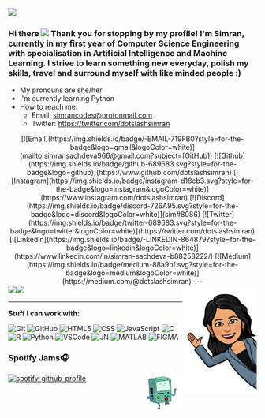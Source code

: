 ![](https://komarev.com/ghpvc/?username=dotslashsimran&color=864879)
### Hi there <img src="https://media.giphy.com/media/hvRJCLFzcasrR4ia7z/giphy.gif" width="25px"> Thank you for stopping by my profile! I'm Simran, currently in my first year of Computer Science Engineering with specialisation in Artificial Intelligence and Machine Learning. I strive to learn something new everyday, polish my skills, travel and surround myself with like minded people :)
- My pronouns are she/her
- I'm currently learning Python
- How to reach me:
    - Email: simrancodes@protonmail.com
    - Twitter: https://twitter.com/dotslashsimran
<center>
[![Email](https://img.shields.io/badge/-EMAIL-719FB0?style=for-the-badge&logo=gmail&logoColor=white)](mailto:simransachdeva966@gmail.com?subject=[GitHub])
[![Github](https://img.shields.io/badge/github-689683.svg?style=for-the-badge&logo=github)](https://www.github.com/dotslashsimran)
[![Instagram](https://img.shields.io/badge/instagram-d18eb3.svg?style=for-the-badge&logo=instagram&logoColor=white)](https://www.instagram.com/dotslashsimran)
[![Discord](https://img.shields.io/badge/discord-726A95.svg?style=for-the-badge&logo=discord&logoColor=white)](sim#8086)
[![Twitter](https://img.shields.io/badge/twitter-689683.svg?style=for-the-badge&logo=twitter&logoColor=white)](https://twitter.com/dotslashsimran)
[![LinkedIn](https://img.shields.io/badge/-LINKEDIN-864879?style=for-the-badge&logo=linkedin&logoColor=white)](https://www.linkedin.com/in/simran-sachdeva-b88258222/)
[![Medium](https://img.shields.io/badge/medium-88a9bf.svg?style=for-the-badge&logo=medium&logoColor=white)](https://medium.com/@dotslashsimran)
---

</center>


 <img src="https://github.com/dotslashsimran/dotslashsimran/blob/main/Untitled%20design.png" img align="right" width=30% height=30%>
 <img src="https://github-readme-stats.vercel.app/api?username=dotslashsimran&&show_icons=true&title_color=726A95&icon_color=864879&text_color=719FB0&bg_color=151515" img align="left"> 
 <img src="https://github-readme-stats.vercel.app/api/top-langs/?username=DOTSLASHSIMRAN&show_icons=true&title_color=726A95&icon_color=864879&text_color=719FB0&bg_color=151515">
 
 ---
 
 **Stuff I can work with:**

![Git](https://img.shields.io/badge/-Git-000?&logo=git)
![GitHub](https://img.shields.io/badge/-GitHub-000000?&logo=github)
![HTML5](https://img.shields.io/badge/-HTML5-000?&logo=html5)
![CSS](https://img.shields.io/badge/-CSS-000?&logo=css3&logoColor=1572B6)
![JavaScript](https://img.shields.io/badge/-JavaScript-000000?&logo=javascript)
![C](https://img.shields.io/badge/-C-000000?style=flat&logo=C)
![R](https://img.shields.io/badge/-R-000?&logo=r&logoColor=1572B6)
![Python](https://img.shields.io/badge/-Python-000000?style=flat&logo=python)
![VSCode](https://img.shields.io/badge/-VSCode-000?&logo=Visual%20Studio%20Code&logoColor=007ACC)
![JN](https://img.shields.io/badge/-Jupyter_Notebook-000?&logo=jupyter)
![MATLAB](https://img.shields.io/badge/-MATLAB-000?&logo=MATLAB)
![FIGMA](https://img.shields.io/badge/-Figma-000?&logo=figma)

### Spotify Jams🎧

[![spotify-github-profile](https://spotify-github-profile.vercel.app/api/view?uid=n1fck0i7kza1vm1x30vqh3fyv&cover_image=true&theme=novatorem&bar_color=53b14f&bar_color_cover=false)](https://github.com/kittinan/spotify-github-profile) 
<img src="https://github.com/dotslashsimran/dotslashsimran/blob/main/giphy.gif" img align="right" width=15% height=15%>


<!--
**dotslashsimran/dotslashsimran** is a ✨ _special_ ✨ repository because its `README.md` (this file) appears on your GitHub profile.

Here are some ideas to get you started:

- 🔭 I’m currently working on ...
- 🌱 I’m currently learning ...
- 👯 I’m looking to collaborate on ...
- 🤔 I’m looking for help with ...
- 💬 Ask me about ...
- 📫 How to reach me: ...
- 😄 Pronouns: ...
- ⚡ Fun fact: ...
-->
